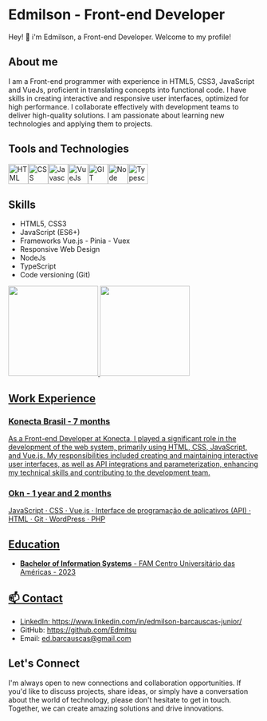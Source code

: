 # Edmilson - Front-end Developer

Hey! 👋 i'm Edmilson, a Front-end Developer. Welcome to my profile!

## About me

I am a Front-end programmer with experience in HTML5, CSS3, JavaScript and VueJs, proficient in translating concepts into functional code. I have skills in creating interactive and responsive user interfaces, optimized for high performance. I collaborate effectively with development teams to deliver high-quality solutions. I am passionate about learning new technologies and applying them to projects.

## Tools and Technologies

<div style="display: flex">

<img loading="lazy" src="https://cdn.jsdelivr.net/gh/devicons/devicon/icons/html5/html5-original.svg" alt="HTML Icon" width="40" height="40"/>

<img loading="lazy" src="https://cdn.jsdelivr.net/gh/devicons/devicon/icons/css3/css3-original.svg" alt="CSS Icon" width="40" height="40"/>

<img loading="lazy" src="https://cdn.jsdelivr.net/gh/devicons/devicon/icons/javascript/javascript-original.svg" alt="Javascript Icon" width="40" height="40"/>

<img loading="lazy" src="https://cdn.jsdelivr.net/gh/devicons/devicon/icons/vuejs/vuejs-original.svg" alt="VueJs Icon" width="40" height="40"/>

<img loading="lazy" src="https://cdn.jsdelivr.net/gh/devicons/devicon/icons/git/git-original.svg" alt="GIT Icon" width="40" height="40"/>       

<img src="https://cdn.jsdelivr.net/gh/devicons/devicon/icons/nodejs/nodejs-original.svg"  alt="Node Icon" width="40" height="40"/>

<img src="https://cdn.jsdelivr.net/gh/devicons/devicon/icons/typescript/typescript-original.svg"  alt="Typescript Icon" width="40" height="40"/>
          
          
</div>
          
## Skills

- HTML5, CSS3
- JavaScript (ES6+)
- Frameworks Vue.js - Pinia - Vuex
- Responsive Web Design
- NodeJs
- TypeScript
- Code versioning (Git)

<div>
<a href="https://github.com/Edmitsu">
<img loading="lazy" height="180em" src="https://github-readme-stats.vercel.app/api/top-langs/?username=Edmitsu&layout=compact&langs_count=7&theme=dracula"/>
<img loading="lazy" height="180em" src="https://github-readme-stats.vercel.app/api?username=Edmitsu&show_icons=true&theme=dracula&include_all_commits=true&count_private=true"/>
</div>

## Work Experience

### Konecta Brasil - 7 months

As a Front-end Developer at Konecta, I played a significant role in the development of the web system, primarily using HTML, CSS, JavaScript, and Vue.js. My responsibilities included creating and maintaining interactive user interfaces, as well as API integrations and parameterization, enhancing my technical skills and contributing to the development team.

### Okn - 1 year and 2 months

JavaScript · CSS · Vue.js · Interface de programação de aplicativos (API) · HTML · Git · WordPress · PHP

## Education

- **Bachelor of Information Systems** - FAM Centro Universitário das Américas - 2023

## 📫 Contact

- LinkedIn: https://www.linkedin.com/in/edmilson-barcauscas-junior/
- GitHub: https://github.com/Edmitsu
- Email: ed.barcauscas@gmail.com

## Let's Connect

I'm always open to new connections and collaboration opportunities. If you'd like to discuss projects, share ideas, or simply have a conversation about the world of technology, please don't hesitate to get in touch. Together, we can create amazing solutions and drive innovations.

